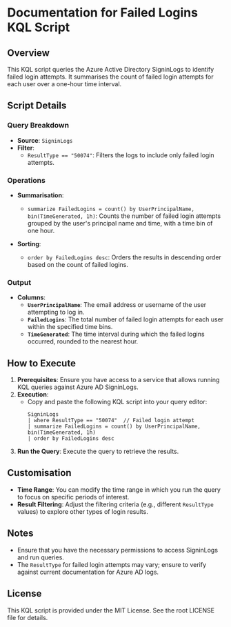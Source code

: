 # Documentation for Failed Logins KQL Script

## Overview
This KQL script queries the Azure Active Directory SigninLogs to identify failed login attempts. It summarises the count of failed login attempts for each user over a one-hour time interval.

## Script Details

### Query Breakdown
- **Source**: `SigninLogs`
- **Filter**: 
  - `ResultType == "50074"`: Filters the logs to include only failed login attempts.
  
### Operations
- **Summarisation**:
  - `summarize FailedLogins = count() by UserPrincipalName, bin(TimeGenerated, 1h)`: Counts the number of failed login attempts grouped by the user's principal name and time, with a time bin of one hour.
  
- **Sorting**:
  - `order by FailedLogins desc`: Orders the results in descending order based on the count of failed logins.

### Output
- **Columns**:
  - **`UserPrincipalName`**: The email address or username of the user attempting to log in.
  - **`FailedLogins`**: The total number of failed login attempts for each user within the specified time bins.
  - **`TimeGenerated`**: The time interval during which the failed logins occurred, rounded to the nearest hour.

## How to Execute
1. **Prerequisites**: Ensure you have access to a service that allows running KQL queries against Azure AD SigninLogs.
2. **Execution**:
   - Copy and paste the following KQL script into your query editor:
     ```kql
     SigninLogs
     | where ResultType == "50074"  // Failed login attempt
     | summarize FailedLogins = count() by UserPrincipalName, bin(TimeGenerated, 1h)
     | order by FailedLogins desc
     ```
3. **Run the Query**: Execute the query to retrieve the results.

## Customisation
- **Time Range**: You can modify the time range in which you run the query to focus on specific periods of interest.
- **Result Filtering**: Adjust the filtering criteria (e.g., different `ResultType` values) to explore other types of login results.

## Notes
- Ensure that you have the necessary permissions to access SigninLogs and run queries.
- The `ResultType` for failed login attempts may vary; ensure to verify against current documentation for Azure AD logs.

## License
This KQL script is provided under the MIT License. See the root LICENSE file for details.
